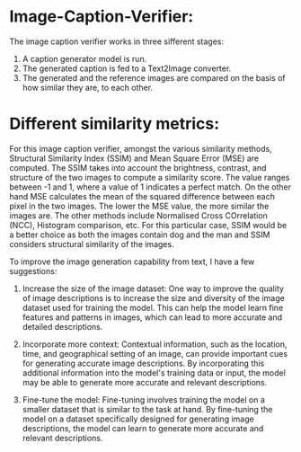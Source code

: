 # Image-Caption-Verifier:
The image caption verifier works in three sifferent stages:
1) A caption generator model is run. 
2) The generated caption is fed to a Text2Image converter.
3) The generated and the reference images are compared on the basis of how similar they are, to each other. 

# Different similarity metrics:
For this image caption verifier, amongst the various similarity methods, Structural Similarity Index (SSIM) and Mean Square Error (MSE) are computed.
The SSIM takes into account the brightness, contrast, and structure of the two images to compute a similarity score. The value ranges between -1 and 1, where a value of 1 indicates a perfect match. On the other hand MSE calculates the mean of the squared difference between each pixel in the two images. The lower the MSE value, the more similar the images are. The other methods include Normalised Cross COrrelation (NCC), Histogram comparison, etc. For this particular case, SSIM would be a better choice as both the images contain dog and the man and SSIM considers structural similarity of the images.

To improve the image generation capability from text, I have a few suggestions:
1) Increase the size of the image dataset: One way to improve the quality of image descriptions is to increase the size and diversity of the image dataset used for training the model. This can help the model learn fine features and patterns in images, which can lead to more accurate and detailed descriptions.

2) Incorporate more context: Contextual information, such as the location, time, and geographical setting of an image, can provide important cues for generating accurate image descriptions. By incorporating this additional information into the model's training data or input, the model may be able to generate more accurate and relevant descriptions.

3) Fine-tune the model: Fine-tuning involves training the model on a smaller dataset that is similar to the task at hand. By fine-tuning the model on a dataset specifically designed for generating image descriptions, the model can learn to generate more accurate and relevant descriptions.

